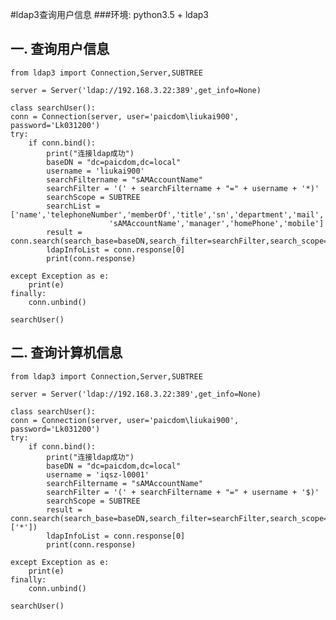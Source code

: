 #ldap3查询用户信息
###环境: python3.5 + ldap3
<br/>
## **一. 查询用户信息**


	from ldap3 import Connection,Server,SUBTREE

	server = Server('ldap://192.168.3.22:389',get_info=None)

	class searchUser():
    conn = Connection(server, user='paicdom\liukai900', password='Lk031200')
    try:
        if conn.bind():
            print("连接ldap成功")
            baseDN = "dc=paicdom,dc=local"
            username = 'liukai900'
            searchFiltername = "sAMAccountName"
            searchFilter = '(' + searchFiltername + "=" + username + '*)'
            searchScope = SUBTREE
            searchList = ['name','telephoneNumber','memberOf','title','sn','department','mail','displayName','distinguishedName','company',
                          'sAMAccountName','manager','homePhone','mobile']
            result = conn.search(search_base=baseDN,search_filter=searchFilter,search_scope=searchScope,attributes=searchList)
            ldapInfoList = conn.response[0]
            print(conn.response)

    except Exception as e:
        print(e)
    finally:
        conn.unbind()

	searchUser()

## **二. 查询计算机信息**
    
	from ldap3 import Connection,Server,SUBTREE

	server = Server('ldap://192.168.3.22:389',get_info=None)

	class searchUser():
    conn = Connection(server, user='paicdom\liukai900', password='Lk031200')
    try:
        if conn.bind():
            print("连接ldap成功")
            baseDN = "dc=paicdom,dc=local"
            username = 'iqsz-l0001'
            searchFiltername = "sAMAccountName"
            searchFilter = '(' + searchFiltername + "=" + username + '$)'
            searchScope = SUBTREE
            result = conn.search(search_base=baseDN,search_filter=searchFilter,search_scope=searchScope,attributes=['*'])
            ldapInfoList = conn.response[0]
            print(conn.response)

    except Exception as e:
        print(e)
    finally:
        conn.unbind()

	searchUser()